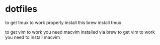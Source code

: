 # dotfiles
to get tmux to work properly install this
brew install tmux

to get vim to work you need macvim installed via brew
to get vim to work you need to install macvim

